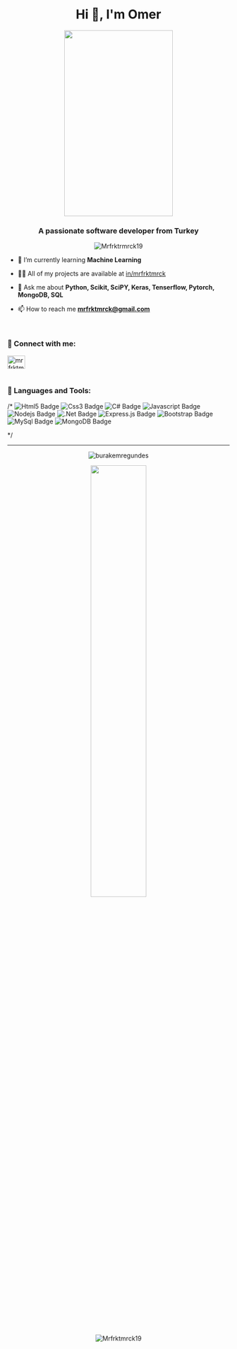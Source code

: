  <h1 align="center">Hi 👋, I'm Omer</h1>
 </div>

<p align="center"> <img width="70%" height="420" src="https://media.giphy.com/media/SWoSkN6DxTszqIKEqv/giphy.gif"/> </p>


<h3 align="center">A passionate software developer from Turkey</h3>

<p align="center"> <img src="https://komarev.com/ghpvc/?username=Mrfrktrmrck19&label=Profile%20views&color=24b6ff&style=plastic" alt="Mrfrktrmrck19" /> </p>


- 🌱 I’m currently learning **Machine Learning**

- 👨‍💻 All of my projects are available at [in/mrfrktmrck](https://www.linkedin.com/in/mrfrktmrck/)

- 💬 Ask me about **Python, Scikit, SciPY, Keras, Tenserflow, Pytorch, MongoDB, SQL**

- 📫 How to reach me **mrfrktmrck@gmail.com**


<br>
<h3 align="left">🚀 Connect with me:</h3>
<p align="">
<a style="font-size=16px" href="https://www.linkedin.com/in/mrfrktmrck/" target="blank"><img align="center" src="https://cdn.jsdelivr.net/npm/simple-icons@3.0.1/icons/linkedin.svg" alt="mrfrktmrck" height="30" width="40" /></a>



<br>
<br>
<h3 align="left">🚀 Languages and Tools:</h3>

/*
![Html5 Badge](https://img.shields.io/badge/HTML5-E34F26?style=for-the-badge&logo=html5&logoColor=white)
![Css3 Badge](https://img.shields.io/badge/CSS3-1572B6?style=for-the-badge&logo=css3&logoColor=white)
![C# Badge](https://img.shields.io/badge/C%23-239120?style=for-the-badge&logo=c-sharp&logoColor=white)
![Javascript Badge](https://img.shields.io/badge/JavaScript-323330?style=for-the-badge&logo=javascript&logoColor=F7DF1E)
![Nodejs Badge](https://img.shields.io/badge/Node.js-43853D?style=for-the-badge&logo=node.js&logoColor=white)
![.Net Badge](https://img.shields.io/badge/.NET-5C2D91?style=for-the-badge&logo=.net&logoColor=white)
![Express.js Badge](https://img.shields.io/badge/Express.js-404D59?style=for-the-badge)
![Bootstrap Badge](https://img.shields.io/badge/Bootstrap-563D7C?style=for-the-badge&logo=bootstrap&logoColor=white)
![MySql Badge](https://img.shields.io/badge/MySQL-00000F?style=for-the-badge&logo=mysql&logoColor=white)
![MongoDB Badge](https://img.shields.io/badge/MongoDB-4EA94B?style=for-the-badge&logo=mongodb&logoColor=white)

*/
<hr>

<p align="center""><img align="center" src="https://github-readme-stats.vercel.app/api/top-langs?username=Mrfrktmrck19&show_icons=true&locale=en&layout=compact" alt="burakemregundes" /></p>

<p align="center"> <img align="center" width="50%" src="https://github-readme-stats.vercel.app/api?username=Mrfrktmrck19&show_icons=true&locale=en&theme=radical alt="burakemregundes" /></p>

<p align="center"><img align="center" src="https://github-readme-streak-stats.herokuapp.com/?user=Mrfrktmrck19" alt="Mrfrktmrck19" /></p>

